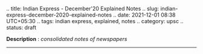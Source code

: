 .. title: Indian Express - December'20 Explained Notes
.. slug: indian-express-december-2020-explained-notes
.. date: 2021-12-01 08:38 UTC+05:30
.. tags: indian express, explained, notes
.. category: upsc
.. status: draft

**Description** : *consolidated notes of newspapers*

***
<!-- TEASER_END -->